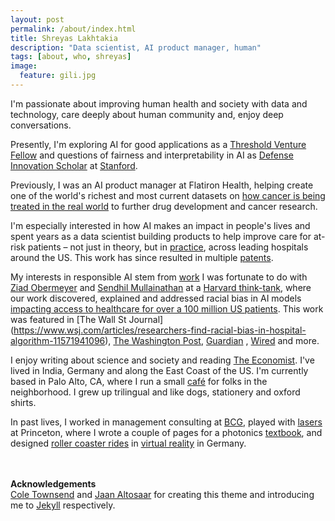 ```yaml
---
layout: post
permalink: /about/index.html
title: Shreyas Lakhtakia
description: "Data scientist, AI product manager, human"
tags: [about, who, shreyas]
image:
  feature: gili.jpg
---
```

<!-- 
**<center>Pronounced Sh-ray-us Luckh-tuck-ia</center>**
 -->
I'm passionate about improving human health and society with data and technology, care deeply about human community and, enjoy deep conversations. 

Presently, I'm exploring AI for good applications as a [Threshold Venture Fellow](https://stvp.stanford.edu/tvf#Current-Cohort) and questions of fairness and interpretability in AI  as [Defense Innovation Scholar](https://gordianknot.stanford.edu/people/shreyas-lakhtakia) at [Stanford](https://msande.stanford.edu/). 

Previously, I was an AI product manager at Flatiron Health, helping create one of the world's richest and most current datasets on [how cancer is being treated in the real world](https://flatiron.com/resources/using-machine-learning-to-reimagine-the-infrastructure-of-cancer-care) to further drug development and cancer research.

I'm especially interested in how AI makes an impact in people's lives and spent years as a data scientist building products to help improve care for at-risk patients – not just in theory, but in [practice](http://healthcommunity.nature.com/posts/ml-signal), across leading hospitals around the US. This work has since resulted in multiple [patents](https://patents.google.com/patent/WO2021188172A1/en?inventor=shreyas+lakhtakia&oq=shreyas+lakhtakia).

My interests in responsible AI stem from [work](https://www.wsj.com/articles/researchers-find-racial-bias-in-hospital-algorithm-11571941096) I was fortunate to do with [Ziad Obermeyer](http://ziadobermeyer.com/) and [Sendhil Mullainathan](https://www.chicagobooth.edu/faculty/directory/m/sendhil-mullainathan) at a [Harvard think-tank](http://www.labsysmed.org), where our work discovered, explained and addressed racial bias in AI models [ impacting access to healthcare for over a 100 million US patients](https://www.washingtonpost.com/health/2019/10/24/racial-bias-medical-algorithm-favors-white-patients-over-sicker-black-patients/). This work was featured in [The Wall St Journal] (https://www.wsj.com/articles/researchers-find-racial-bias-in-hospital-algorithm-11571941096), [The Washington Post](https://www.washingtonpost.com/health/2019/10/24/racial-bias-medical-algorithm-favors-white-patients-over-sicker-black-patients/), [Guardian](https://www.theguardian.com/society/2019/oct/25/healthcare-algorithm-racial-biases-optum) , [Wired](https://www.wired.com/story/how-algorithm-favored-whites-over-blacks-health-care/) and more.

I enjoy writing about science and society and reading [The Economist](https://www.economist.com). I've lived in India, Germany and along the East Coast of the US. I'm currently based in Palo Alto, CA, where I run a small [café](https://beaglecafe.xyz/) for folks in the neighborhood. I grew up trilingual and like dogs, stationery and oxford shirts. 

In past lives, I worked in management consulting at [BCG](https://www.bcg.com/), played with [lasers](https://ee.princeton.edu/) at Princeton, where I wrote a couple of pages for a photonics [textbook](https://www.amazon.com/Neuromorphic-Photonics-Paul-R-Prucnal/dp/1498725228), and designed [roller coaster rides](https://drive.google.com/file/d/0BzFqeouFB7n1VHphTF9URmxRUkE/view?usp=sharing&resourcekey=0-KRpTQc8Cuvw4YZnX895jWA) in [virtual reality](https://de.wikipedia.org/wiki/Robocoaster) in Germany.


<br><br>
**Acknowledgements**<br>
[Cole Townsend](http://twnsnd.co/) and [Jaan Altosaar](https://jaan.io/about/) for creating this theme and introducing me to [Jekyll](https://jekyllrb.com/) respectively.
